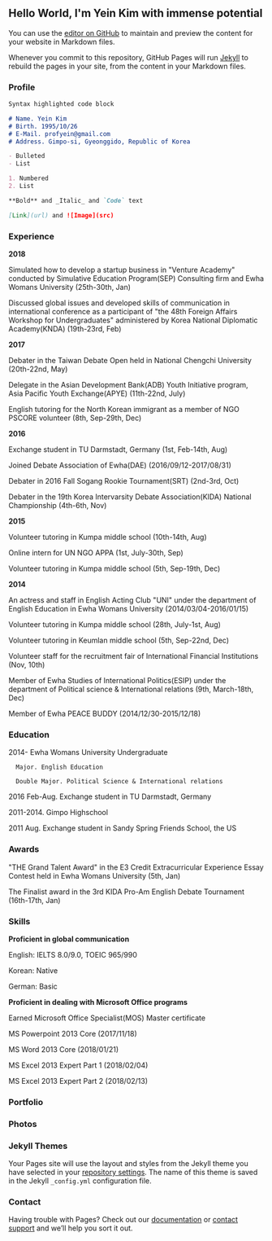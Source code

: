 ## Hello World, I'm Yein Kim with immense potential

You can use the [editor on GitHub](https://github.com/yeina/yeina.github.io/edit/master/README.md) to maintain and preview the content for your website in Markdown files.

Whenever you commit to this repository, GitHub Pages will run [Jekyll](https://jekyllrb.com/) to rebuild the pages in your site, from the content in your Markdown files.

### Profile

```markdown
Syntax highlighted code block

# Name. Yein Kim
# Birth. 1995/10/26
# E-Mail. profyein@gmail.com
# Address. Gimpo-si, Gyeonggido, Republic of Korea

- Bulleted
- List

1. Numbered
2. List

**Bold** and _Italic_ and `Code` text

[Link](url) and ![Image](src)
```

### Experience

**2018**

Simulated how to develop a startup business in "Venture Academy" conducted by Simulative Education Program(SEP) Consulting firm and Ewha Womans University (25th-30th, Jan)

Discussed global issues and developed skills of communication in international conference as a participant of "the 48th Foreign Affairs Workshop for Undergraduates" administered by Korea National Diplomatic Academy(KNDA) (19th-23rd, Feb)

**2017**

Debater in the Taiwan Debate Open held in National Chengchi University (20th-22nd, May)

Delegate in the Asian Development Bank(ADB) Youth Initiative program, Asia Pacific Youth Exchange(APYE) (11th-22nd, July)

English tutoring for the North Korean immigrant as a member of NGO PSCORE volunteer (8th, Sep-29th, Dec)

**2016**

Exchange student in TU Darmstadt, Germany (1st, Feb-14th, Aug)

Joined Debate Association of Ewha(DAE) (2016/09/12-2017/08/31)

Debater in 2016 Fall Sogang Rookie Tournament(SRT) (2nd-3rd, Oct)

Debater in the 19th Korea Intervarsity Debate Association(KIDA) National Championship (4th-6th, Nov)

**2015**

Volunteer tutoring in Kumpa middle school (10th-14th, Aug)

Online intern for UN NGO APPA (1st, July-30th, Sep)

Volunteer tutoring in Kumpa middle school (5th, Sep-19th, Dec)

**2014**

An actress and staff in English Acting Club "UNI" under the department of English Education in Ewha Womans University (2014/03/04-2016/01/15)

Volunteer tutoring in Kumpa middle school (28th, July-1st, Aug)

Volunteer tutoring in Keumlan middle school (5th, Sep-22nd, Dec)

Volunteer staff for the recruitment fair of International Financial Institutions (Nov, 10th)

Member of Ewha Studies of International Politics(ESIP) under the department of Political science & International relations (9th, March-18th, Dec)

Member of Ewha PEACE BUDDY (2014/12/30-2015/12/18)

### Education

2014- Ewha Womans University Undergraduate

      Major. English Education
      
      Double Major. Political Science & International relations

2016 Feb-Aug. Exchange student in TU Darmstadt, Germany

2011-2014. Gimpo Highschool

2011 Aug. Exchange student in Sandy Spring Friends School, the US

### Awards

"THE Grand Talent Award" in the E3 Credit Extracurricular Experience Essay Contest held in Ewha Womans University (5th, Jan)

The Finalist award in the 3rd KIDA Pro-Am English Debate Tournament (16th-17th, Jan)

### Skills

**Proficient in global communication**

English: IELTS 8.0/9.0, TOEIC 965/990

Korean: Native

German: Basic

**Proficient in dealing with Microsoft Office programs**

Earned Microsoft Office Specialist(MOS) Master certificate 

MS Powerpoint 2013 Core (2017/11/18)

MS Word 2013 Core (2018/01/21)

MS Excel 2013 Expert Part 1 (2018/02/04)

MS Excel 2013 Expert Part 2 (2018/02/13)


### Portfolio


### Photos



### Jekyll Themes

Your Pages site will use the layout and styles from the Jekyll theme you have selected in your [repository settings](https://github.com/yeina/yeina.github.io/settings). The name of this theme is saved in the Jekyll `_config.yml` configuration file.

### Contact

Having trouble with Pages? Check out our [documentation](https://help.github.com/categories/github-pages-basics/) or [contact support](https://github.com/contact) and we’ll help you sort it out.

